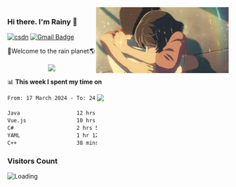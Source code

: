 <img  align='right' height="150" src="https://github.com/LikeRainDay/LikeRainDay/blob/master/pic/img_rain_1.gif?raw=true">



### Hi there. I'm Rainy :lemon:

[![csdn](https://img.shields.io/badge/-csdn-c14438?style=flat-square&logo=c&logoColor=white)](https://blog.csdn.net/qq_15807167)
[![Gmail Badge](https://img.shields.io/badge/-gmail-c14438?style=flat-square&logo=Gmail&logoColor=white&link=mailto:houshuai0816@gmail.com)](mailto:houshuai0816@gmail.com)

🚀Welcome to the rain planet🌎

<center>
<img align='center'  src="https://source.unsplash.com/user/rainyhehe/likes">
</center>

📊 **This week I spent my time on**

<img align='right'   width="300" src="https://github-readme-stats.vercel.app/api?username=LikeRainDay&show_icons=true&title_color=fff&icon_color=79ff97&text_color=9f9f9f&bg_color=151515&count_private=true">

<!--START_SECTION:waka-->

```txt
From: 17 March 2024 - To: 24 March 2024

Java                  12 hrs 31 mins  ██████████▒░░░░░░░░░░░░░░   40.91 %
Vue.js                10 hrs 40 mins  ████████▓░░░░░░░░░░░░░░░░   34.91 %
C#                    2 hrs 51 mins   ██▒░░░░░░░░░░░░░░░░░░░░░░   09.35 %
YAML                  1 hr 12 mins    █░░░░░░░░░░░░░░░░░░░░░░░░   03.94 %
C++                   38 mins         ▓░░░░░░░░░░░░░░░░░░░░░░░░   02.10 %
```

<!--END_SECTION:waka-->

### Visitors Count
<img align="left" src = "https://profile-counter.glitch.me/LikeRainDay/count.svg" alt ="Loading">

